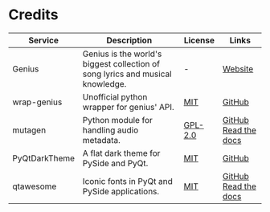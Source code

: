 # Credits

| Service       | Description                                                                    | License                                                                | Links                                                                                                                        |
| ------------- | ------------------------------------------------------------------------------ | ---------------------------------------------------------------------- | ---------------------------------------------------------------------------------------------------------------------------- |
| Genius        | Genius is the world's biggest collection of song lyrics and musical knowledge. | -                                                                      | [Website](https://genius.com)                                                                                                |
| wrap-genius   | Unofficial python wrapper for genius' API.                                     | [MIT](https://github.com/fedecalendino/wrap-genius/blob/main/LICENSE)  | [GitHub](https://github.com/fedecalendino/wrap-genius)                                                                       |
| mutagen       | Python module for handling audio metadata.                                     | [GPL-2.0](https://github.com/quodlibet/mutagen/blob/master/COPYING)    | [GitHub](https://github.com/quodlibet/mutagen)<br/>[Read the docs](https://mutagen.readthedocs.io/en/latest/)                |
| PyQtDarkTheme | A flat dark theme for PySide and PyQt.                                         | [MIT](https://github.com/5yutan5/PyQtDarkTheme/blob/main/LICENSE.txt)  | [GitHub](https://github.com/5yutan5/PyQtDarkTheme)                                                                           |
| qtawesome     | Iconic fonts in PyQt and PySide applications.                                  | [MIT](https://github.com/spyder-ide/qtawesome/blob/master/LICENSE.txt) | [GitHub](https://github.com/spyder-ide/qtawesome)<br/>[Read the docs](https://qtawesome.readthedocs.io/en/latest/index.html) |
